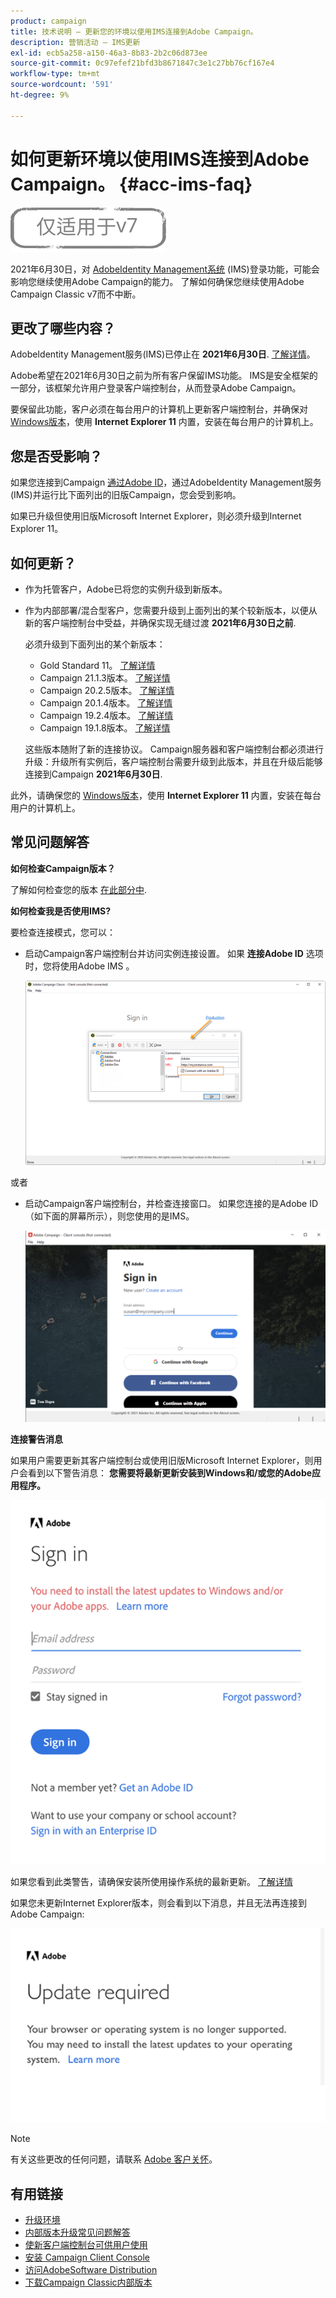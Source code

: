 ```yaml
---
product: campaign
title: 技术说明 — 更新您的环境以使用IMS连接到Adobe Campaign。
description: 营销活动 — IMS更新
exl-id: ecb5a258-a150-46a3-8b83-2b2c06d873ee
source-git-commit: 0c97efef21bfd3b8671847c3e1c27bb76cf167e4
workflow-type: tm+mt
source-wordcount: '591'
ht-degree: 9%

---
```


# 如何更新环境以使用IMS连接到Adobe Campaign。 {#acc-ims-faq}

![](../../assets/v7-only.svg)

2021年6月30日，对 [AdobeIdentity Management系统](https://helpx.adobe.com/enterprise/using/identity.html) (IMS)登录功能，可能会影响您继续使用Adobe Campaign的能力。 了解如何确保您继续使用Adobe Campaign Classic v7而不中断。

## 更改了哪些内容？

AdobeIdentity Management服务(IMS)已停止在 **2021年6月30日**. [了解详情](https://helpx.adobe.com/x-productkb/global/update-operating-system-and-browser.html)。

Adobe希望在2021年6月30日之前为所有客户保留IMS功能。 IMS是安全框架的一部分，该框架允许用户登录客户端控制台，从而登录Adobe Campaign。

要保留此功能，客户必须在每台用户的计算机上更新客户端控制台，并确保对 [Windows版本](../../rn/using/compatibility-matrix.md#ClientConsoleoperatingsystems)，使用 **Internet Explorer 11** 内置，安装在每台用户的计算机上。

## 您是否受影响？

如果您连接到Campaign [通过Adobe ID](../../integrations/using/about-adobe-id.md)，通过AdobeIdentity Management服务(IMS)并运行比下面列出的旧版Campaign，您会受到影响。

如果已升级但使用旧版Microsoft Internet Explorer，则必须升级到Internet Explorer 11。

## 如何更新？

* 作为托管客户，Adobe已将您的实例升级到新版本。

* 作为内部部署/混合型客户，您需要升级到上面列出的某个较新版本，以便从新的客户端控制台中受益，并确保实现无缝过渡 **2021年6月30日之前**.

   必须升级到下面列出的某个新版本：

   * Gold Standard 11。 [了解详情](../../rn/using/gold-standard.md)
   * Campaign 21.1.3版本。 [了解详情](../../rn/using/latest-release.md)
   * Campaign 20.2.5版本。 [了解详情](../../rn/using/release--20-2.md)
   * Campaign 20.1.4版本。 [了解详情](../../rn/using/release--20-1.md)
   * Campaign 19.2.4版本。 [了解详情](../../rn/using/release--19-2.md)
   * Campaign 19.1.8版本。 [了解详情](../../rn/using/release--19-1.md)

   这些版本随附了新的连接协议。 Campaign服务器和客户端控制台都必须进行升级：升级所有实例后，客户端控制台需要升级到此版本，并且在升级后能够连接到Campaign **2021年6月30日**.

此外，请确保您的 [Windows版本](../../rn/using/compatibility-matrix.md#ClientConsoleoperatingsystems)，使用 **Internet Explorer 11** 内置，安装在每台用户的计算机上。

## 常见问题解答

**如何检查Campaign版本？**

了解如何检查您的版本 [在此部分中](../../platform/using/launching-adobe-campaign.md#getting-your-campaign-version).


**如何检查我是否使用IMS?**

要检查连接模式，您可以：

* 启动Campaign客户端控制台并访问实例连接设置。 如果 **连接Adobe ID** 选项时，您将使用Adobe IMS 。

   ![](../../integrations/using/assets/ims_1.png)

或者

* 启动Campaign客户端控制台，并检查连接窗口。 如果您连接的是Adobe ID（如下面的屏幕所示），则您使用的是IMS。

   ![](../../integrations/using/assets/adobeID.png)

**连接警告消息**

如果用户需要更新其客户端控制台或使用旧版Microsoft Internet Explorer，则用户会看到以下警告消息： **您需要将最新更新安装到Windows和/或您的Adobe应用程序。**

![](../../integrations/using/assets/do-not-localize/errorMsg.png)

如果您看到此类警告，请确保安装所使用操作系统的最新更新。 [了解详情](https://helpx.adobe.com/x-productkb/global/update-operating-system-and-browser.html)

如果您未更新Internet Explorer版本，则会看到以下消息，并且无法再连接到Adobe Campaign:

![](../../integrations/using/assets/do-not-localize/errorUpdateReq.png)

>[!NOTE]
>
>有关这些更改的任何问题，请联系 [Adobe 客户关怀](https://helpx.adobe.com/cn/enterprise/admin-guide.html/enterprise/using/support-for-experience-cloud.ug.html)。

## 有用链接

* [升级环境](../../production/using/build-upgrade.md)
* [内部版本升级常见问题解答](../../platform/using/faq-build-upgrade.md)
* [使新客户端控制台可供用户使用](../../installation/using/client-console-availability-for-windows.md)
* [安装 Campaign Client Console](../../installation/using/installing-the-client-console.md)
* [访问AdobeSoftware Distribution](https://experienceleague.adobe.com/docs/experience-cloud/software-distribution/home.html?lang=en)
* [下载Campaign Classic内部版本](https://experience.adobe.com/#/downloads/content/software-distribution/cn/campaign.html)
